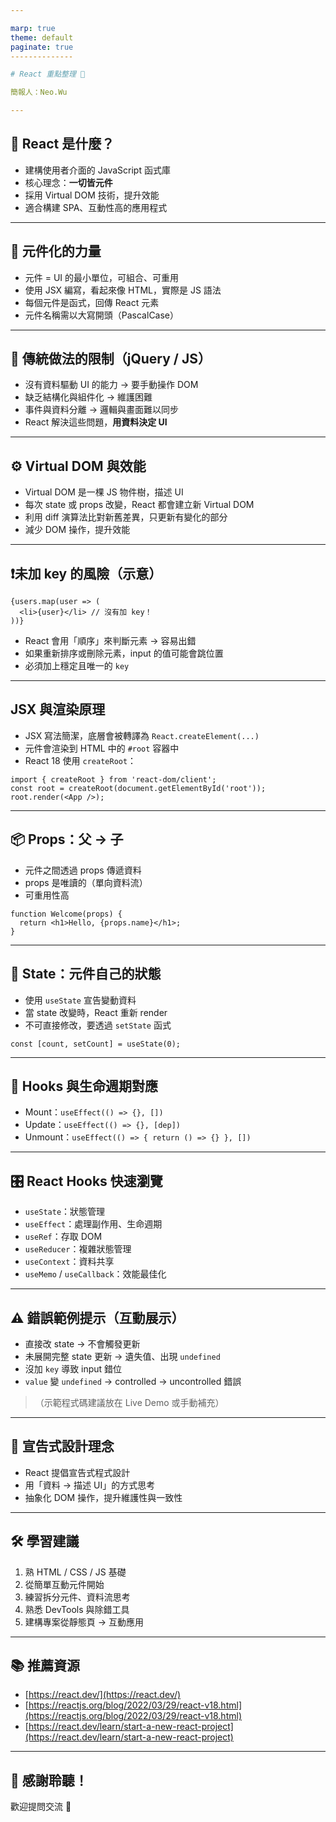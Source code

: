 ```yaml
---

marp: true
theme: default
paginate: true
--------------

# React 重點整理 🚀

簡報人：Neo.Wu

---
```


## 🤔 React 是什麼？

* 建構使用者介面的 JavaScript 函式庫
* 核心理念：**一切皆元件**
* 採用 Virtual DOM 技術，提升效能
* 適合構建 SPA、互動性高的應用程式

---

## 🧱 元件化的力量

* 元件 = UI 的最小單位，可組合、可重用
* 使用 JSX 編寫，看起來像 HTML，實際是 JS 語法
* 每個元件是函式，回傳 React 元素
* 元件名稱需以大寫開頭（PascalCase）

---

## 🔁 傳統做法的限制（jQuery / JS）

* 沒有資料驅動 UI 的能力 → 要手動操作 DOM
* 缺乏結構化與組件化 → 維護困難
* 事件與資料分離 → 邏輯與畫面難以同步
* React 解決這些問題，**用資料決定 UI**

---

## ⚙️ Virtual DOM 與效能

* Virtual DOM 是一棵 JS 物件樹，描述 UI
* 每次 state 或 props 改變，React 都會建立新 Virtual DOM
* 利用 diff 演算法比對新舊差異，只更新有變化的部分
* 減少 DOM 操作，提升效能

---

## ❗️未加 key 的風險（示意）

```tsx
{users.map(user => (
  <li>{user}</li> // 沒有加 key！
))}
```

* React 會用「順序」來判斷元素 → 容易出錯
* 如果重新排序或刪除元素，input 的值可能會跳位置
* 必須加上穩定且唯一的 `key`

---

## JSX 與渲染原理

* JSX 寫法簡潔，底層會被轉譯為 `React.createElement(...)`
* 元件會渲染到 HTML 中的 `#root` 容器中
* React 18 使用 `createRoot`：

```tsx
import { createRoot } from 'react-dom/client';
const root = createRoot(document.getElementById('root'));
root.render(<App />);
```

---

## 📦 Props：父 → 子

* 元件之間透過 props 傳遞資料
* props 是唯讀的（單向資料流）
* 可重用性高

```tsx
function Welcome(props) {
  return <h1>Hello, {props.name}</h1>;
}
```

---

## 🔧 State：元件自己的狀態

* 使用 `useState` 宣告變動資料
* 當 state 改變時，React 重新 render
* 不可直接修改，要透過 `setState` 函式

```tsx
const [count, setCount] = useState(0);
```

---

## 🔁 Hooks 與生命週期對應

* Mount：`useEffect(() => {}, [])`
* Update：`useEffect(() => {}, [dep])`
* Unmount：`useEffect(() => { return () => {} }, [])`

---

## 🎛️ React Hooks 快速瀏覽

* `useState`：狀態管理
* `useEffect`：處理副作用、生命週期
* `useRef`：存取 DOM
* `useReducer`：複雜狀態管理
* `useContext`：資料共享
* `useMemo` / `useCallback`：效能最佳化

---

## ⚠️ 錯誤範例提示（互動展示）

* 直接改 state → 不會觸發更新
* 未展開完整 state 更新 → 遺失值、出現 `undefined`
* 沒加 `key` 導致 input 錯位
* `value` 變 `undefined` → controlled → uncontrolled 錯誤

> （示範程式碼建議放在 Live Demo 或手動補充）

---

## 🧠 宣告式設計理念

* React 提倡宣告式程式設計
* 用「資料 → 描述 UI」的方式思考
* 抽象化 DOM 操作，提升維護性與一致性

---

## 🛠️ 學習建議

1. 熟 HTML / CSS / JS 基礎
2. 從簡單互動元件開始
3. 練習拆分元件、資料流思考
4. 熟悉 DevTools 與除錯工具
5. 建構專案從靜態頁 → 互動應用

---

## 📚 推薦資源

* [https://react.dev/](https://react.dev/)
* [https://reactjs.org/blog/2022/03/29/react-v18.html](https://reactjs.org/blog/2022/03/29/react-v18.html)
* [https://react.dev/learn/start-a-new-react-project](https://react.dev/learn/start-a-new-react-project)

---

## 🙌 感謝聆聽！

歡迎提問交流 💬
